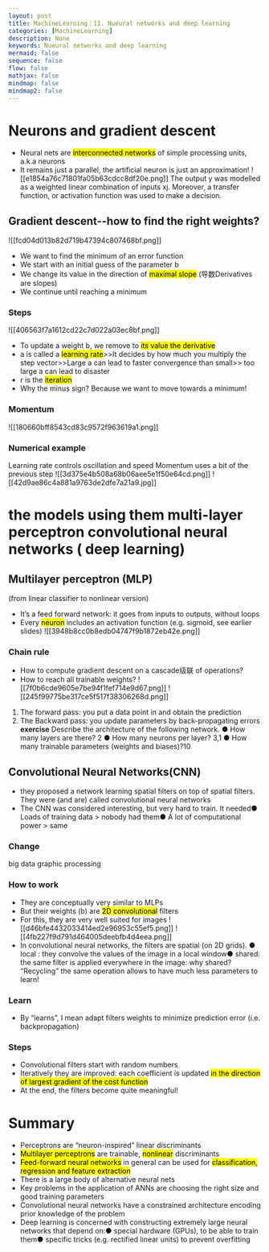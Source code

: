 ```yaml
---
layout: post
title: MachineLearning｜11. Nueural networks and deep learning
categories: [MachineLearning]
description: None
keywords: Nueural networks and deep learning
mermaid: false
sequence: false
flow: false
mathjax: false
mindmap: false
mindmap2: false
---
```

# Neurons and gradient descent
- Neural nets are <mark class="hltr-yellow">interconnected networks</mark> of simple processing units, a.k.a neurons
- It remains just a parallel, the artificial neuron is just an approximation!
![[e1854a76c71801fa05b63cdcc8df20e.png]]
The output y was modelled as a weighted linear combination of 
inputs xj. Moreover, a transfer function, or activation function was used to make a decision.
## Gradient descent--how to find the right weights?
![[fcd04d013b82d719b47394c807468bf.png]]
- We want to find the minimum of an error function
- We start with an initial guess of the parameter b
-  We change its value in the direction of <mark class="hltr-cyan">maximal slope</mark> (导数Derivatives are slopes)
-  We continue until reaching a minimum
### Steps
![[406563f7a1612cd22c7d022a03ec8bf.png]]
- To update a weight b, we remove to <mark class="hltr-cyan">its value the derivative</mark>
- a is called a <mark class="hltr-cyan">learning rate</mark>>>It decides by how much you multiply the step vector>>Large a can lead to faster convergence than small>> too large a can lead to disaster
- r is the <mark class="hltr-cyan">iteration</mark>
- Why the minus sign? Because we want to move towards a minimum!
### Momentum
![[180660bff8543cd83c9572f963619a1.png]]
### Numerical example
Learning rate controls oscillation and speed
Momentum uses a bit of the previous step
![[3d375e4b508a68b06aee5e1f50e64cd.png]]
![[42d9ae86c4a881a9763de2dfe7a21a9.jpg]]
#  the models using them multi-layer perceptron convolutional neural networks ( deep learning)
##  Multilayer perceptron (MLP) 
(from linear classifier to nonlinear version)
- It’s a feed forward network: it goes from inputs to outputs, without loops
- Every <mark class="hltr-yellow">neuron</mark> includes an activation function (e.g. sigmoid, see earlier slides)
![[3948b8cc0b8edb04747f9b1872eb42e.png]]
### Chain rule
- How to compute gradient descent on a cascade级联 of operations?
- How to reach all trainable weights?
![[7f0b6cde9605e7be94f1fef714e9d67.png]]
![[245f99775be317ce5f517f38306268d.png]]
1. The forward pass: you put a data point in and obtain the prediction
2. The Backward pass: you update parameters by back-propagating errors
**exercise**
Describe the architecture of the following network.
● How many layers are there? 2
● How many neurons per layer? 3,1
● How many trainable parameters (weights and biases)?10
## Convolutional Neural Networks(CNN)
 - they proposed a network learning spatial filters on top of spatial filters. They were (and are) called convolutional neural networks
- The CNN was considered interesting, but very hard to train. It needed● Loads of training data > nobody had them● A lot of computational power > same
### Change
big data
graphic processing
### How to work 
- They are conceptually very similar to MLPs
- But their weights (b) are <mark class="hltr-green">2D convolutional</mark> filters
- For this, they are very well suited for images
![[d46bfe4432033414ed2e96953c55ef5.png]]
![[4fb227f9d791d464005deebfb4d4eea.png]]
- In convolutional neural networks, the filters are spatial (on 2D grids). ● local : they convolve the values of the image in a local window● shared: the same filter is applied everywhere in the image: why shared? “Recycling” the same operation allows to have much less parameters to learn!
### Learn
- By “learns”, I mean adapt filters weights to minimize prediction error (i.e. backpropagation)
### Steps
- Convolutional filters start with random numbers 
- Iteratively they are improved: each coefficient is updated <mark class="hltr-yellow">in the direction of largest gradient of the cost function</mark>
- At the end, the filters become quite meaningful!
# Summary
- Perceptrons are “neuron-inspired” linear discriminants
- <mark class="hltr-cyan">Multilayer perceptrons</mark> are trainable, <mark class="hltr-cyan">nonlinear</mark> discriminants
-  <mark class="hltr-cyan">Feed-forward neural networks</mark> in general can be used for <mark class="hltr-cyan">classification, regression and feature extraction</mark>
-  There is a large body of alternative neural nets
-  Key problems in the application of ANNs are choosing the right size and good training parameters
- Convolutional neural networks have a constrained architecture encoding prior knowledge of the problem
- Deep learning is concerned with constructing extremely large neural networks that depend on:● special hardware (GPUs), to be able to train them● specific tricks (e.g. rectified linear units) to prevent overfitting